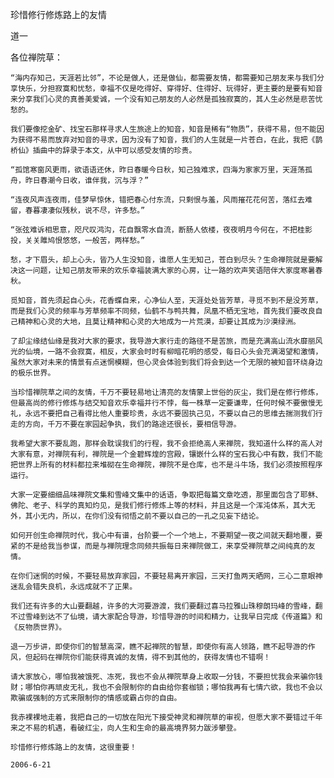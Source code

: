 珍惜修行修炼路上的友情

道一


各位禅院草：

    “海内存知己，天涯若比邻”，不论是做人，还是做仙，都需要友情，都需要知己朋友来与我们分享快乐，分担寂寞和忧愁，幸福不仅是吃得好、穿得好、住得好、玩得好，更主要的是要有知音来分享我们心灵的真善美爱诚，一个没有知己朋友的人必然是孤独寂寞的，其人生必然是悲苦忧愁的。

    我们要像挖金矿、找宝石那样寻求人生旅途上的知音，知音是稀有“物质”，获得不易，但不能因为获得不易而放弃对知音的寻求，因为没有了知音，我们的人生就是一片苍白，在此，我把《鹊桥仙》插曲中的辞录于本文，从中可以感受友情的珍贵。

    “孤馆寒窗风更雨，欲语语还休，昨日春暖今日秋，知己独难求，四海为家家万里，天涯荡孤舟，昨日春潮今日收，谁伴我，沉与浮？”

    “连夜风声连夜雨，佳梦早惊休，错把春心付东流，只剩恨与羞，风雨摧花花何苦，落红去难留，春暮凄凄似残秋，说不尽，许多愁。”

    “张弦难诉相思意，咫尺叹鸿沟，花自飘零水自流，断肠人依楼，夜夜明月今何在，不把桂影投，关关雎鸠恨悠悠，一般苦，两样愁。”

    愁，才下眉头，却上心头，皆乃人生没知音，谁愿人生无知己，苍白到尽头？生命禅院就是要解决这一问题，让知己朋友带来的欢乐幸福装满大家的心房，让一路的欢声笑语陪伴大家度寒暑春秋。

    觅知音，首先须起自心头，花香蝶自来，心净仙人至，天涯处处皆芳草，寻觅不到不是没芳草，而是我们心灵的频率与芳草频率不同频，仙鹤不与鸭共舞，凤凰不栖无宝地，首先我们要改良自己精神和心灵的大地，且莫让精神和心灵的大地成为一片荒漠，却要让其成为沙漠绿洲。

    了却尘缘结仙缘是我对大家的要求，我导游大家行走的路径不是苦旅，而是充满高山流水靡丽风光的仙境，一路不会寂寞，相反，大家会时时有柳暗花明的感受，每日心头会充满渴望和激情，虽然大家对未来的情景有点迷惘模糊，但心灵会体验到我们将会到达一个无限的被知音环绕身边的极乐世界。

    当珍惜禅院草之间的友情，千万不要轻易地让清亮的友情蒙上世俗的灰尘，我们是在修行修炼，但最高尚的修行修炼与结交知音欢乐幸福并行不悖，每一株草一定要谦卑，任何时候不要傲慢无礼，永远不要把自己看得比他人重要珍贵，永远不要固执己见，不要以自己的思维去揣测我们行走的方向，千万不要在家园起争执，我们的路途还很长，要相信导游。

    我希望大家不要乱跑，那样会耽误我们的行程，我不会拒绝高人来禅院，我知道什么样的高人对大家有意，对禅院有利，禅院是一个金碧辉煌的宫殿，镶嵌什么样的宝石我心中有数，我们不能把世界上所有的材料都拉来堆砌在生命禅院，禅院不是仓库，也不是斗牛场，我们必须按照程序运行。

    大家一定要细细品味禅院文集和雪峰文集中的话语，争取把每篇文章吃透，那里面包含了耶稣、佛陀、老子、科学的真知灼见，是我们修行修炼上等的材料，并且这是一个浑沌体系，其大无外，其小无内，所以，在你们没有彻悟之前不要以自己的一孔之见妄下结论。

    如何开创生命禅院时代，我心中有谱，台阶要一个一个地上，不要期望一夜之间就天翻地覆，要紧的不是给我当参谋，而是与禅院理念同频共振每日来禅院做工，来享受禅院草之间纯真的友情。

    在你们迷惘的时候，不要轻易放弃家园，不要轻易离开家园，三天打鱼两天晒网，三心二意眼神迷乱会错失良机，永远成就不了正果。

    我们还有许多的大山要翻越，许多的大河要游渡，我们要翻过喜马拉雅山珠穆朗玛峰的雪峰，翻不过雪峰到达不了仙境，请大家配合导游，珍惜导游的时间和精力，让我早日完成《传道篇》和《反物质世界》。

    退一万步讲，即使你们的智慧高深，瞧不起禅院的智慧，即使你有高人领路，瞧不起导游的作风，但起码在禅院你们能获得真诚的友情，得不到其他的，获得友情也不错啊！

    请大家放心，哪怕我被饿死、冻死，我也不会从禅院草身上收取一分钱，不要担忧我会来骗你钱财；哪怕你再顽皮无礼，我也不会限制你的自由给你套枷锁；哪怕我再有七情六欲，我也不会以欺骗或强制的方式来限制你的情感或霸占你的自由。

    我赤裸裸地走着，我把自己的一切放在阳光下接受神灵和禅院草的审视，但愿大家不要错过千年来之不易的机遇，看破红尘，向人生和生命的最高境界努力跋涉攀登。

    珍惜修行修炼路上的友情，这很重要！

    2006-6-21



